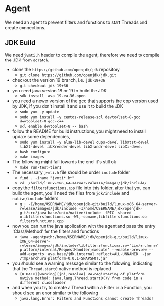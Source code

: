 # Agent 

We need an agent to prevent filters and functions to start Threads and create connections. 
 
## JDK Build

We need `jvmti.h` header to compile the agent, therefore we need to compile the JDK from scratch.

* clone the `https://github.com/openjdk/jdk` repository
  * `git clone https://github.com/openjdk/jdk.git`
* checkout the version 19 branch, i.e. `jdk-19+36`
  * `git checkout jdk-19+36`
* you need java version 18 or 19 to build the JDK
  * `sdk install java 19.ea.36-open`
* you need a newer version of the gcc that supports the cpp version used by JDK, if you don't install it and use it to build the JDK
  * `sudo yum -y update`
  * `sudo yum install -y centos-release-scl devtoolset-8-gcc devtoolset-8-gcc-c++`
  * `scl enable devtoolset-8 -- bash` 
* follow the README for build instructions, you might need to install update some dependencies, 
  * `sudo yum install -y alsa-lib-devel cups-devel libXtst-devel libXt-devel libXrender-devel libXrandr-devel libXi-devel`
  * `bash configure`
  * `make images`
* The following might fail towards the end, it's still ok
  * `make run-test-tier1` 
* The necessary `jvmti.h` file should be under `include` folder
  * `find . -iname "jvmti*.h*"`
  * `cd ./build/linux-x86_64-server-release/images/jdk/include/`
* copy the `filtersfunctions.cpp` file into this folder, after that you can build the agent, you'll need the files from `jdk/include` and `native/include` folders
  * `g++ -I/home/USERNAME/jdk/openjdk-git/build/linux-x86_64-server-release/images/jdk/include -I/home/USERNAME/jdk/openjdk-git/src/java.base/unix/native/include -fPIC -shared -olibfiltersfunctions.so -Wl,-soname,libfiltersfunctions.so filtersfunctions.cpp`
* now you can run the java application with the agent and pass the entry 'Class/Method' for the filters and functions 
  * `java -agentpath:/home/USERNAME/jdk/openjdk-git/build/linux-x86_64-server-release/images/jdk/include/libfiltersfunctions.so='Lio/archura/platform/internal/RequestHandler;execute' --enable-preview --add-exports java.base/jdk.internal.reflect=ALL-UNNAMED  -jar /tmp/archura-platform-0.0.1-SNAPSHOT.jar`
* you should see a warning message similar to the following, indicating that the `Thread.start0` native method is replaced
  * `[0.041s][warning][jni,resolve] Re-registering of platform native method: java.lang.Thread.start0()V from code in a different classloader`
* and when you try to create a Thread within a Filter or a Function, you should see an error similar to the following
  * `java.lang.Error: Filters and Functions cannot create Threads!`

